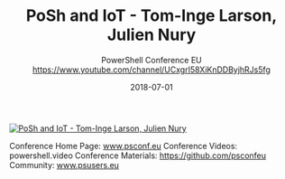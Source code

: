 ﻿---
title: PoSh and IoT - Tom-Inge Larson, Julien Nury
date: 2018-07-01
tags: PowerShellConf, Europe, English, Conference, PowerShellConfEU
author: PowerShell Conference EU https://www.youtube.com/channel/UCxgrI58XiKnDDByjhRJs5fg
---

[![PoSh and IoT - Tom-Inge Larson, Julien Nury](https://i4.ytimg.com/vi/cHrFfdD-nSw/hqdefault.jpg "PoSh and IoT - Tom-Inge Larson, Julien Nury")](https://www.youtube.com/watch?v=cHrFfdD-nSw)

Conference Home Page: www.psconf.eu
Conference Videos: powershell.video
Conference Materials: https://github.com/psconfeu
Community: www.psusers.eu
